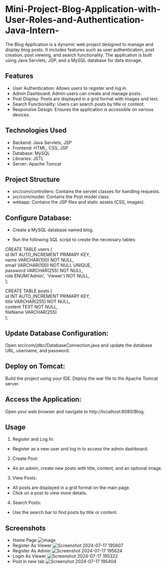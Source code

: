 # Mini-Project-Blog-Application-with-User-Roles-and-Authentication-Java-Intern-

The Blog Application is a dynamic web project designed to manage and display blog posts. It includes features such as user authentication, post creation, post viewing, and search functionality. The application is built using Java Servlets, JSP, and a MySQL database for data storage.

## Features
- User Authentication: Allows users to register and log in.
- Admin Dashboard: Admin users can create and manage posts.
- Post Display: Posts are displayed in a grid format with images and text.
- Search Functionality: Users can search posts by title or content.
- Responsive Design: Ensures the application is accessible on various devices.
## Technologies Used
- Backend: Java Servlets, JSP
- Frontend: HTML, CSS, JSP
- Database: MySQL
- Libraries: JSTL
- Server: Apache Tomcat
## Project Structure
- src/com/controllers: Contains the servlet classes for handling requests.
- src/com/model: Contains the Post model class.
- webapp: Contains the JSP files and static assets (CSS, images).

## Configure Database:

- Create a MySQL database named blog.

- Run the following SQL script to create the necessary tables:

CREATE TABLE users ( </br>
    id INT AUTO_INCREMENT PRIMARY KEY, </br>
    name VARCHAR(100) NOT NULL, </br>
    email VARCHAR(100) NOT NULL UNIQUE, </br>
    password VARCHAR(255) NOT NULL, </br>
    role ENUM('Admin', 'Viewer') NOT NULL, </br>
);


CREATE TABLE posts ( </br>
    id INT AUTO_INCREMENT PRIMARY KEY, </br>
    title VARCHAR(255) NOT NULL, </br>
    content TEXT NOT NULL, </br>
    fileName VARCHAR(255)</br>
);

## Update Database Configuration:

Open src/com/jdbc/DatabaseConnection.java and update the database URL, username, and password.
## Deploy on Tomcat:

Build the project using your IDE.
Deploy the war file to the Apache Tomcat server.
## Access the Application:

Open your web browser and navigate to http://localhost:8080/Blog.
## Usage
1. Register and Log In:

- Register as a new user and log in to access the admin dashboard.
2. Create Post:

- As an admin, create new posts with title, content, and an optional image.
3. View Posts:

- All posts are displayed in a grid format on the main page.
- Click on a post to view more details.
4. Search Posts:

- Use the search bar to find posts by title or content.
## Screenshots
- Home Page
  ![image](https://github.com/user-attachments/assets/5a133d46-e872-4239-b84c-1b3a05cc6e07)
- Register As Viewer
  ![Screenshot 2024-07-17 195607](https://github.com/user-attachments/assets/8b36c8e6-d025-4465-abf2-eae123c8bbb3)
- Register As Admin
  ![Screenshot 2024-07-17 195624](https://github.com/user-attachments/assets/706af526-db7e-404e-a9d5-e30331663ae3)
- Login As Viewer
  ![Screenshot 2024-07-17 195322](https://github.com/user-attachments/assets/9316e7dd-e886-4ad8-83bc-95d7001e01b6)
- Post in new tab
  ![Screenshot 2024-07-17 195404](https://github.com/user-attachments/assets/20973e86-505c-4d4e-8d1c-daec28070b24)





